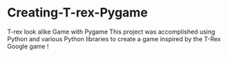 # Creating-T-rex-Pygame
T-rex look alike Game with Pygame
This project was accomplished using Python and various Python libraries to create a game inspired by the T-Rex Google game !
